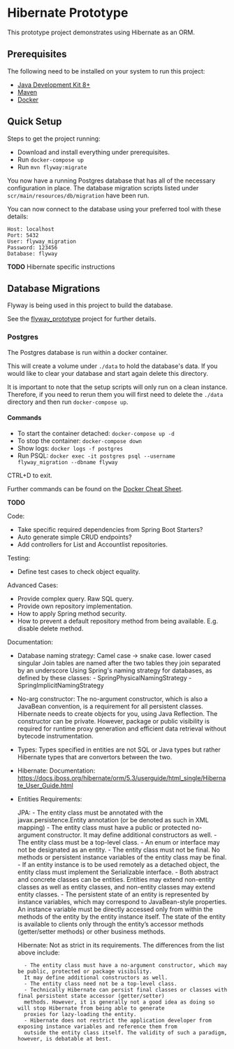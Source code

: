 # Hibernate Prototype
This prototype project demonstrates using Hibernate as an ORM.

## Prerequisites
The following need to be installed on your system to run this project:

- [Java Development Kit 8+](https://www.oracle.com/technetwork/java/javase/downloads/index.html)
- [Maven](https://maven.apache.org/download.cgi)
- [Docker](https://www.docker.com/get-started)

## Quick Setup
Steps to get the project running:

- Download and install everything under prerequisites.
- Run `docker-compose up`
- Run `mvn flyway:migrate`

You now have a running Postgres database that has all of the necessary configuration in place. The database migration 
scripts listed under `scr/main/resources/db/migration` have been run. 

You can now connect to the database using your preferred tool with these details:
```
Host: localhost
Port: 5432
User: flyway_migration
Password: 123456
Database: flyway
```

__TODO__
Hibernate specific instructions

## Database Migrations
Flyway is being used in this project to build the database. 

See the [flyway_prototype](https://github.com/tmrowe/flyway_prototype) project for further details.

### Postgres
The Postgres database is run within a docker container.

This will create a volume under `./data` to hold the database's data. If you would like to clear your database and 
start again delete this directory.

It is important to note that the setup scripts will only run on a clean instance. Therefore, if you need to rerun them
you will first need to delete the `./data` directory and then run `docker-compose up`.

#### Commands
- To start the container detached: `docker-compose up -d`
- To stop the container: `docker-compose down`
- Show logs: `docker logs -f postgres`
- Run PSQL: `docker exec -it postgres psql --username flyway_migration --dbname flyway`

CTRL+D to exit.

Further commands can be found on the [Docker Cheat Sheet](https://www.saltycrane.com/blog/2017/08/docker-cheat-sheet/).

__TODO__

Code:
- Take specific required dependencies from Spring Boot Starters?
- Auto generate simple CRUD endpoints?
- Add controllers for List and Accountlist repositories. 

Testing:
- Define test cases to check object equality.

Advanced Cases:
- Provide complex query. Raw SQL query.
- Provide own repository implementation.
- How to apply Spring method security.
- How to prevent a default repository method from being available. E.g. disable delete method.

Documentation:
- Database naming strategy:
    Camel case -> snake case.
    lower cased
    singular
    Join tables are named after the two tables they join separated by an underscore
    Using Spring's naming strategy for databases, as defined by these classes:
        - SpringPhysicalNamingStrategy
        - SpringImplicitNamingStrategy
- No-arg constructor:
    The no-argument constructor, which is also a JavaBean convention, is a requirement for all persistent classes. 
    Hibernate needs to create objects for you, using Java Reflection. The constructor can be private. However, package 
    or public visibility is required for runtime proxy generation and efficient data retrieval without bytecode 
    instrumentation.
- Types:
    Types specified in entities are not SQL or Java types but rather Hibernate types that are convertors between the
    two. 
- Hibernate:
    Documentation: https://docs.jboss.org/hibernate/orm/5.3/userguide/html_single/Hibernate_User_Guide.html
    
- Entities
    Requirements:
    
    JPA: 
        - The entity class must be annotated with the javax.persistence.Entity annotation (or be denoted as such in XML 
        mapping)
        - The entity class must have a public or protected no-argument constructor. It may define additional 
        constructors as well.
        - The entity class must be a top-level class.
        - An enum or interface may not be designated as an entity.
        - The entity class must not be final. No methods or persistent instance variables of the entity class may be 
        final.
        - If an entity instance is to be used remotely as a detached object, the entity class must implement the 
        Serializable interface.
        - Both abstract and concrete classes can be entities. Entities may extend non-entity classes as well as entity 
        classes, and non-entity classes may extend entity classes.
        - The persistent state of an entity is represented by instance variables, which may correspond to JavaBean-style 
        properties. An instance variable must be directly accessed only from within the methods of the entity by the 
        entity instance itself. The state of the entity is available to clients only through the entity’s accessor 
        methods (getter/setter methods) or other business methods.
    
    Hibernate:
    Not as strict in its requirements. The differences from the list above include:
    
        - The entity class must have a no-argument constructor, which may be public, protected or package visibility. 
        It may define additional constructors as well.
        - The entity class need not be a top-level class.
        - Technically Hibernate can persist final classes or classes with final persistent state accessor (getter/setter) 
        methods. However, it is generally not a good idea as doing so will stop Hibernate from being able to generate 
        proxies for lazy-loading the entity.
        - Hibernate does not restrict the application developer from exposing instance variables and reference them from
        outside the entity class itself. The validity of such a paradigm, however, is debatable at best.